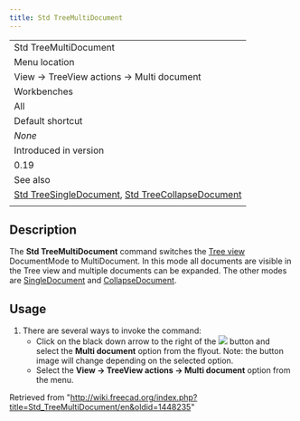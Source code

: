 ```yaml
---
title: Std TreeMultiDocument
---
```


|                                                                                                                                                              |
| ------------------------------------------------------------------------------------------------------------------------------------------------------------ |
| Std TreeMultiDocument                                                                                                                                        |
| Menu location                                                                                                                                                |
| View → TreeView actions → Multi document                                                                                                                     |
| Workbenches                                                                                                                                                  |
| All                                                                                                                                                          |
| Default shortcut                                                                                                                                             |
| _None_                                                                                                                                                       |
| Introduced in version                                                                                                                                        |
| 0.19                                                                                                                                                         |
| See also                                                                                                                                                     |
| [Std TreeSingleDocument](/Std_TreeSingleDocument "Std TreeSingleDocument"), [Std TreeCollapseDocument](/Std_TreeCollapseDocument "Std TreeCollapseDocument") |
|                                                                                                                                                              |

## Description

The **Std TreeMultiDocument** command switches the [Tree view](/Tree_view "Tree view") DocumentMode to MultiDocument. In this mode all documents are visible in the Tree view and multiple documents can be expanded. The other modes are [SingleDocument](/Std_TreeSingleDocument "Std TreeSingleDocument") and [CollapseDocument](/Std_TreeCollapseDocument "Std TreeCollapseDocument").

## Usage

1. There are several ways to invoke the command:
   - Click on the black down arrow to the right of the ![](/images/Std_TreeSyncView.svg) button and select the **Multi document** option from the flyout. Note: the button image will change depending on the selected option.
   - Select the **View → TreeView actions → Multi document** option from the menu.

Retrieved from "<http://wiki.freecad.org/index.php?title=Std_TreeMultiDocument/en&oldid=1448235>"
